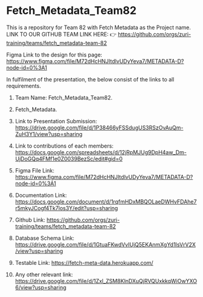 # Fetch_Metadata_Team82
This is a repository for Team 82 with Fetch Metadata as the Project name.
LINK TO OUR GITHUB TEAM LINK HERE: 👉 https://github.com/orgs/zuri-training/teams/fetch_metadata-team-82










Figma Link to the design for this page: 
https://www.figma.com/file/M72dHcHNJItdlvUDyYeva7/METADATA-D?node-id=0%3A1


In fulfilment of the presentation, the below consist of the links to all requirements.

1. Team Name: Fetch_Metadata_Team82.

2. Fetch_Metadata.

3. Link to Presentation Submission: https://drive.google.com/file/d/1P38466yFSSdugUS3RSzOvAuQm-ZuH3Y1/view?usp=sharing

4. Link to contributions of each members: https://docs.google.com/spreadsheets/d/12jRpMJUg9DpH4aw_Dm-UjDoGQq4FMf1e0Z0039BezSc/edit#gid=0

5. Figma File Link: https://www.figma.com/file/M72dHcHNJItdlvUDyYeva7/METADATA-D?node-id=0%3A1

6. Documentation Link: https://docs.google.com/document/d/1rqfmHDxMBQOLaeDWHvFDAhe7r5mkyJCogf4Tk7los3Y/edit?usp=sharing

7. Github Link: https://github.com/orgs/zuri-training/teams/fetch_metadata-team-82

8. Database Schema Link: https://drive.google.com/file/d/1GtuaFKwdVvIUjQ5EKAnmXgYd1IsVrV2X/view?usp=sharing

9. Testable Link: https://fetch-meta-data.herokuapp.com/

10. Any other relevant link: https://drive.google.com/file/d/1Zxl_ZSM8KlnDXuQjRVQUxkkqWiOwYXO6/view?usp=sharing
